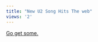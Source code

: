 ```yaml
---
title: "New U2 Song Hits The web"
views: '2'
---
```

<p><a href="http://u2log.com/archive/002909.shtml">Go get some.</a></p>
